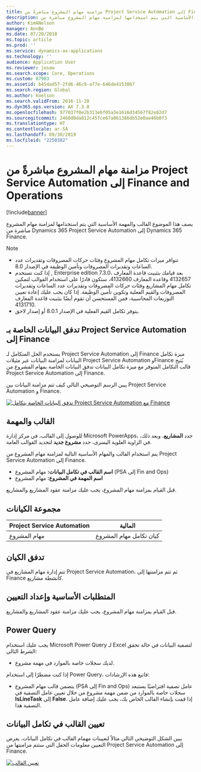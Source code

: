 ```yaml
---
title: مزامنة مهام المشروع مباشرةً من Project Service Automation إلى Finance and Operations
description: يصف هذا الموضوع القالب والمهمة الأساسية التي يتم استخدامها لمزامنة مهام المشروع مباشرة من Dynamics 365 Project Service Automation Microsoft إلى Dynamics 365 Finance.
author: KimANelson
manager: AnnBe
ms.date: 07/20/2018
ms.topic: article
ms.prod: ''
ms.service: dynamics-ax-applications
ms.technology: ''
audience: Application User
ms.reviewer: josaw
ms.search.scope: Core, Operations
ms.custom: 87983
ms.assetid: b454ad57-2fd6-46c9-a77e-646de4153067
ms.search.region: Global
ms.author: knelson
ms.search.validFrom: 2016-11-28
ms.dyn365.ops.version: AX 7.3.0
ms.openlocfilehash: 977037f0e2b313ebf05a3e1616d34567f82e82d7
ms.sourcegitcommit: 2460d0da812c45fce67a061386db52e0ae46b0f3
ms.translationtype: HT
ms.contentlocale: ar-SA
ms.lasthandoff: 09/30/2019
ms.locfileid: "2250382"
---
```

# <a name="synchronize-project-tasks-directly-from-project-service-automation-to-finance-and-operations"></a>مزامنة مهام المشروع مباشرةً من Project Service Automation إلى Finance and Operations

[!include[banner](../includes/banner.md)]

يصف هذا الموضوع القالب والمهمة الأساسية التي يتم استخدامها لمزامنة مهام المشروع مباشرة من Dynamics 365 Project Service Automation إلى Dynamics 365 Finance.

> [!NOTE]
> - تتوافر ميزات تكامل مهام المشروع وفئات حركات المصروفات وتقديرات عدد الساعات وتقديرات المصروفات وتأمين الوظيفة في الإصدار 8.0.
> - إذا كنت تستخدم , Enterprise edition 7.3.0، بعد قيامك بتثبيت قاعدة المعارف 4132657 وقاعدة المعارف 4132660، ستكون قادرًا على استخدام القوالب لتمكين تكامل مهام المشاريع وفئات حركات المصروفات وتقديرات عدد الساعات وتقديرات المصروفات والقيم الفعلية وتكوين تأمين الوظيفة. إذا كان يجب عليك إعادة تعيين التوزيعات المحاسبية، فمن المستحسن أن تقوم أيضًا بتثبيت قاعدة المعارف 4131710.
> - يتوفر تكامل القيم الفعلية في الإصدار 8.0.1 أو إصدار لاحق.

## <a name="data-flow-for-project-service-automation-to-finance"></a>تدفق البيانات الخاصة بـ Project Service Automation إلى Finance

يستخدم الحل المتكامل لـ Project Service Automation إلى Finance ميزة تكامل البيانات لمزامنة البيانات عبر مثيلات Project Service Automation وFinance يُتيح قالب التكامل المتوفر مع ميزة تكامل البيانات تدفق البيانات الخاصة بمهام المشروع من Project Service Automation إلى Finance.

يبين الرسم التوضيحي التالي كيف تتم مزامنة البيانات بين Project Service Automation و Finance.

[![تدفق البيانات الخاصة بتكامل Project Service Automation مع Finance](./media/ProjectTasksFlow.png)](./media/ProjectTasksFlow.png)

## <a name="template-and-task"></a>القالب والمهمة

للوصول إلى القالب، في مركز إدارة Microsoft PowerApps، حدد **المشاريع**، وبعد ذلك، في الزاوية العلوية اليسرى، حدد **مشروع جديد** لتحديد القوالب العامة.

يتم استخدام القالب والمهام الأساسية التالية لمزامنة مهام المشروع من Project Service Automation إلى Finance.

- **اسم القالب في تكامل البيانات:** مهام المشروع (PSA إلى Fin and Ops)
- **اسم المهمة في المشروع:** مهام المشروع

قبل القيام بمزامنة مهام المشروع، يجب عليك مزامنة عقود المشاريع والمشاريع.

## <a name="entity-set"></a>مجموعة الكيانات

| Project Service Automation | المالية                             |
|----------------------------|-------------------------------------|
| مهام المشروع              | كيان تكامل مهام المشروع |

## <a name="entity-flow"></a>تدفق الكيان

تتم إدارة مهام المشاريع في Project Service Automation، ثم تتم مزامنتها إلى Finance كأنشطة مشاريع.

## <a name="prerequisites-and-mapping-setup"></a>المتطلبات الأساسية وإعداد التعيين

قبل القيام بمزامنة مهام المشروع، يجب عليك مزامنة عقود المشاريع والمشاريع.

## <a name="power-query"></a>Power Query

يجب عليك استخدام Microsoft Power Query لـ Excel لتصفية البيانات في حالة تحقق الشرط التالي:

- لديك سجلات خاصة بالموارد في مهمة مشروع.

إذا كنت مضطرًا إلى استخدام Power Query، فاتبع هذه الإرشادات:

- يتضمن قالب مهام المشروع (PSA إلى Fin and Ops) عامل تصفية افتراضيًا يستبعد سجلات خاصة بالموارد من ضمن مهمة مشروع من خلال تعيين عامل التصفية في **IsLineTask** إلى **False**. إذا قمت بإنشاء القالب الخاص بك، يجب عليك إضافة عامل التصفية هذا.

## <a name="template-mapping-in-data-integration"></a>تعيين القالب في تكامل البيانات

يبين الشكل التوضيحي التالي مثالاً لتعيينات مهمام القالب في تكامل البيانات. يعرض التعيين معلومات الحقل التي ستتم مزامنتها من Project Service Automation إلى Finance.

[![تعيين القالب](./media/ProjectTasksMapping.png)](./media/ProjectTasksMapping.png)
